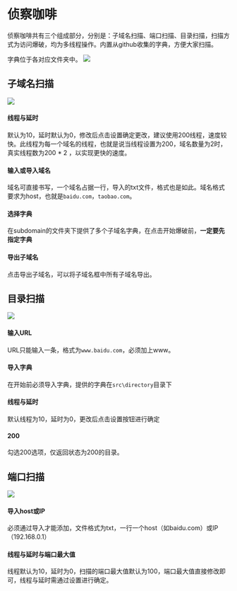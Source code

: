 # 侦察咖啡

侦察咖啡共有三个组成部分，分别是：子域名扫描、端口扫描、目录扫描，扫描方式为访问爆破，均为多线程操作。内置从github收集的字典，方便大家扫描。

字典位于各对应文件夹中。
![](http://m.qpic.cn/psc?/V128qQJn2nGVoZ/ubiEST8aMMlZjEEUGVmWIq5g1OK1xbOp.v4F50xAiuZfBBhjy*1V3V1*cY1erP2Rc6ot3Y6RFGteyLYoo.E0zV4kE1vX1QR83leZ52u86qc!/b&bo=iAIpAQAAAAADF5A!&rf=viewer_4)


## 子域名扫描
![](http://m.qpic.cn/psc?/V128qQJn2nGVoZ/6Q9GUvwNirBpvfZFfWE*4OSPTNOCGJsolOO9ffh.VkFx30X8*YvX1flIj5x0.MUG0zP1aUEDr68qnfAfDR4WUg!!/b&bo=8AEOAgAAAAADB98!&rf=viewer_4)

#### 线程与延时
默认为10，延时默认为0，修改后点击设置确定更改，建议使用200线程，速度较快。此线程为每一个域名的线程，也就是说当线程设置为200，域名数量为2时，真实线程数为200 * 2 ，以实现更快的速度。

#### 输入或导入域名
域名可直接书写，一个域名占据一行，导入的txt文件，格式也是如此。域名格式要求为host，也就是`baidu.com`，`taobao.com`。

#### 选择字典
在subdomain的文件夹下提供了多个子域名字典，在点击开始爆破前，**一定要先指定字典**

#### 导出子域名
点击导出子域名，可以将子域名框中所有子域名导出。

## 目录扫描
![](http://m.qpic.cn/psc?/V128qQJn2nGVoZ/6Q9GUvwNirBpvfZFfWE*4Ksa5EvModehbUK8u312PgX3.zgIeRG2tNVBfhPdcqJAGNchy3Ng7z65h7haLB0OYg!!/b&bo=8AEMAgAAAAADB90!&rf=viewer_4)

#### 输入URL
URL只能输入一条，格式为`www.baidu.com`，必须加上www。

#### 导入字典
在开始前必须导入字典，提供的字典在`src\directory`目录下

#### 线程与延时
默认线程为10，延时为0，更改后点击设置按钮进行确定

#### 200
勾选200选项，仅返回状态为200的目录。

## 端口扫描
![](http://m.qpic.cn/psc?/V128qQJn2nGVoZ/6Q9GUvwNirBpvfZFfWE*4HEHtrBLa7hQPD0NXRW3DN2qWOfbymx*RW.nbxXL9Ex4BiZ7mqF3v1qZZHy1d.PdGQ!!/b&bo=8QEMAgAAAAADB9w!&rf=viewer_4)

#### 导入host或IP
必须通过导入才能添加，文件格式为txt，一行一个host（如baidu.com）或IP（192.168.0.1）

#### 线程与延时与端口最大值
线程默认为10，延时为0，扫描的端口最大值默认为100，端口最大值直接修改即可，线程与延时需通过设置进行确定。
